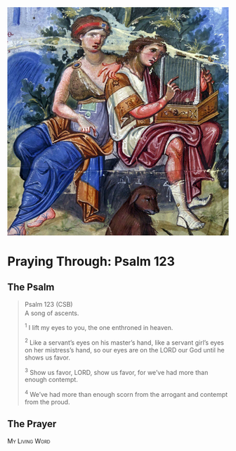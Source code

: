 <img class="intro-right" src="art-paris-psalter.jpg">

<style>
  li {list-style-type: none;}
  p + ul {
    margin-top: -18px;
}
</style>

# Praying Through: Psalm 123

## The Psalm

>Psalm 123 (CSB)  
><sup></sup> A song of ascents. 
>
><sup>1</sup> I lift my eyes to you, the one enthroned in heaven. 
>
><sup>2</sup> Like a servant’s eyes on his master’s hand, like a servant girl’s eyes on her mistress’s hand, so our eyes are on the LORD our God until he shows us favor. 
>
><sup>3</sup> Show us favor, LORD, show us favor, for we’ve had more than enough contempt. 
>
><sup>4</sup> We’ve had more than enough scorn from the arrogant and contempt from the proud.

## The Prayer

<div style="font-variant: small-caps;">
My Living Word
</div>
